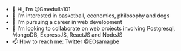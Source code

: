 - 👋 Hi, I’m @Gmedulla101
- 👀 I’m interested in basketball, economics, philosophy and dogs
- 🌱 I’m pursuing a career in web development
- 💞️ I’m looking to collaborate on web projects involving Postgresql, MongoDB, ExpressJS, ReactJS and NodeJS
- 📫 How to reach me: Twitter @EOsamagbe

<!---
Gmedulla101/Gmedulla101 is a ✨ special ✨ repository because its `README.md` (this file) appears on your GitHub profile.
You can click the Preview link to take a look at your changes.
--->
